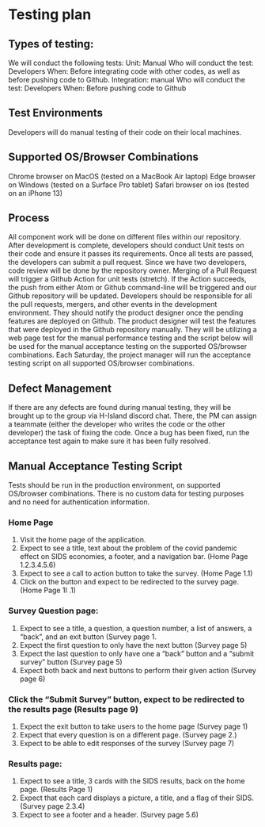 # Testing plan
## Types of testing:
We will conduct the following tests: 
Unit: Manual
Who will conduct the test: Developers 
When: Before integrating code with other codes, as well as before pushing code to Github.
Integration: manual
Who will conduct the test: Developers 
When: Before pushing code to Github 

## Test Environments
Developers will do manual testing of their code on their local machines. 

## Supported OS/Browser Combinations
Chrome browser on MacOS (tested on a MacBook Air laptop)
Edge browser on Windows (tested on a Surface Pro tablet)
Safari browser on ios (tested on an iPhone 13)

## Process
All component work will be done on different files within our repository. After development is complete, developers should conduct Unit tests on their code and ensure it passes its requirements. 
Once all tests are passed, the developers can submit a pull request. Since we have two developers, code review will be done by the repository owner. Merging of a Pull Request will trigger a Github Action for unit tests (stretch). If the Action succeeds, the push from either Atom or Github command-line will be triggered and our Github repository will be updated.
Developers should be responsible for all the pull requests, mergers, and other events in the development environment. They should notify the product designer once the pending features are deployed on Github.
The product designer will test the features that were deployed in the Github repository manually. They will be utilizing a web page test for the manual performance testing and the script below will be used for the manual acceptance testing on the supported OS/browser combinations. Each Saturday, the project manager will run the acceptance testing script on all supported OS/browser combinations. 

## Defect Management
If there are any defects are found during manual testing, they will be brought up to the group via H-Island discord chat. There, the PM can assign a teammate (either the developer who writes the code or the other developer) the task of fixing the code. Once a bug has been fixed, run the acceptance test again to make sure it has been fully resolved.


## Manual Acceptance Testing Script
Tests should be run in the production environment, on supported OS/browser combinations. There is no custom data for testing purposes and no need for authentication information.
### Home Page
1. Visit the home page of the application. 
2. Expect to see a title, text about the problem of the covid pandemic effect on SIDS economies, a footer, and a navigation bar. (Home Page 1.2.3.4.5.6)
3. Expect to see a call to action button to take the survey. (Home Page 1.1)
4. Click on the button and expect to be redirected to the survey page. (Home Page 1I .1)
### Survey Question page: 
1. Expect to see a title, a question, a question number, a list of answers, a “back”, and an exit button (Survey page 1.
2. Expect the first question to only have the next button (Survey page 5)
3. Expect the last question to only have one a “back” button and a “submit survey” button (Survey page 5)
4. Expect both back and next buttons to perform their given action (Survey page 6)
### Click the “Submit Survey” button, expect to be redirected to the results page (Results page 9)
1. Expect the exit button to take users to the home page (Survey page 1)
2. Expect that every question is on a different page. (Survey page 2.)
3. Expect to be able to edit responses of the survey (Survey page 7)

### Results page: 
1. Expect to see a title, 3 cards with the SIDS results, back on the home page. (Results Page 1)
2. Expect that each card displays a picture, a title, and a flag of their SIDS. (Survey page 2.3.4)
3. Expect to see a footer and a header. (Survey page 5.6)



